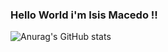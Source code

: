 ### Hello World i'm Isis Macedo !! 

![Anurag's GitHub stats](https://github-readme-stats.vercel.app/api?username=isismodd&show_icons=true&theme=radical)
